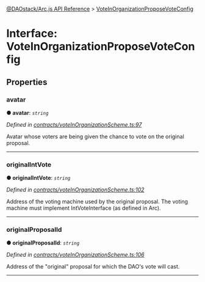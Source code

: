 [@DAOstack/Arc.js API Reference](../README.md) > [VoteInOrganizationProposeVoteConfig](../interfaces/voteinorganizationproposevoteconfig.md)



# Interface: VoteInOrganizationProposeVoteConfig


## Properties
<a id="avatar"></a>

###  avatar

**●  avatar**:  *`string`* 

*Defined in [contracts/voteInOrganizationScheme.ts:97](https://github.com/daostack/arc.js/blob/0fff6d4/lib/contracts/voteInOrganizationScheme.ts#L97)*



Avatar whose voters are being given the chance to vote on the original proposal.




___

<a id="originalintvote"></a>

###  originalIntVote

**●  originalIntVote**:  *`string`* 

*Defined in [contracts/voteInOrganizationScheme.ts:102](https://github.com/daostack/arc.js/blob/0fff6d4/lib/contracts/voteInOrganizationScheme.ts#L102)*



Address of the voting machine used by the original proposal. The voting machine must implement IntVoteInterface (as defined in Arc).




___

<a id="originalproposalid"></a>

###  originalProposalId

**●  originalProposalId**:  *`string`* 

*Defined in [contracts/voteInOrganizationScheme.ts:106](https://github.com/daostack/arc.js/blob/0fff6d4/lib/contracts/voteInOrganizationScheme.ts#L106)*



Address of the "original" proposal for which the DAO's vote will cast.




___


